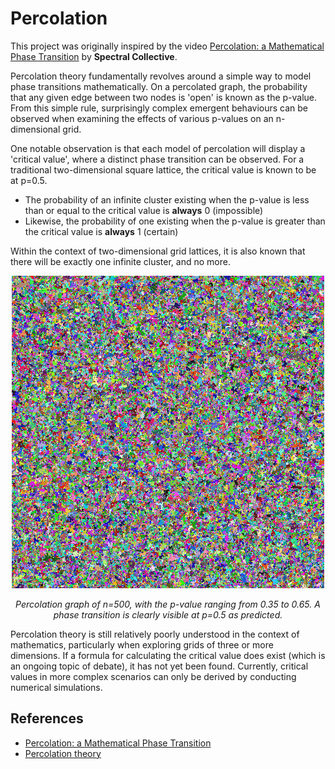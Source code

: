 

# Percolation
This project was originally inspired by the video <a href="https://www.youtube.com/watch?v=a-767WnbaCQ">Percolation: a Mathematical Phase Transition</a> by <b>Spectral Collective</b>.

Percolation theory fundamentally revolves around a simple way to model phase transitions mathematically. On a percolated graph, the probability that any given edge between two nodes is 'open' is known as the p-value. From this simple rule, surprisingly complex emergent behaviours can be observed when examining the effects of various  p-values on an n-dimensional grid.

One notable observation is that each model of percolation will display a 'critical value', where a distinct phase transition can be observed. For a traditional two-dimensional square lattice, the critical value is known to be at p=0.5.

* The probability of an infinite cluster existing when the p-value is less than or equal to the critical value is <b>always</b> 0 (impossible)
* Likewise, the probability of one existing when the p-value is greater than the critical value is <b>always</b> 1 (certain)

Within the context of two-dimensional grid lattices, it is also known that there will be exactly one infinite cluster, and no more.

<div align="center">
<img src="https://raw.githubusercontent.com/jaredlandau/Percolation/main/percolation.gif" alt="drawing" width="500"/>
<p><i>Percolation graph of n=500, with the p-value ranging from 0.35 to 0.65. A phase transition is clearly visible at p=0.5 as predicted.</i></p>
</div>

Percolation theory is still relatively poorly understood in the context of mathematics, particularly when exploring grids of three or more dimensions. If a formula for calculating the critical value does exist (which is an ongoing topic of debate), it has not yet been found. Currently, critical values in more complex scenarios can only be derived by conducting numerical simulations.

## References
* <a href="https://www.youtube.com/watch?v=a-767WnbaCQ">Percolation: a Mathematical Phase Transition</a>
* <a href="https://en.wikipedia.org/wiki/Percolation_theory">Percolation theory</a>